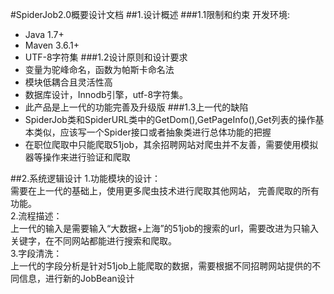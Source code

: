 #SpiderJob2.0概要设计文档
##1.设计概述
###1.1限制和约束
开发环境:  
* Java 1.7+  
* Maven 3.6.1+  
* UTF-8字符集
###1.2设计原则和设计要求
* 变量为驼峰命名，函数为帕斯卡命名法
* 模块低耦合且灵活性高
* 数据库设计，Innodb引擎，utf-8字符集。
* 此产品是上一代的功能完善及升级版
###1.3上一代的缺陷
* SpiderJob类和SpiderURL类中的GetDom(),GetPageInfo(),Get列表的操作基本类似，应该写一个Spider接口或者抽象类进行总体功能的把握
* 在职位爬取中只能爬取51job，其余招聘网站对爬虫并不友善，需要使用模拟器等操作来进行验证和爬取

##2.系统逻辑设计
1.功能模块的设计：  
需要在上一代的基础上，使用更多爬虫技术进行爬取其他网站，
完善爬取的所有功能。  
2.流程描述：  
上一代的输入是需要输入“大数据+上海”的51job的搜索的url，需要改进为只输入关键字，在不同网站都能进行搜索和爬取。  
3.字段清洗：  
上一代的字段分析是针对51job上能爬取的数据，需要根据不同招聘网站提供的不同信息，进行新的JobBean设计